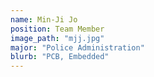 ```yaml
---
name: Min-Ji Jo
position: Team Member
image_path: "mjj.jpg"
major: "Police Administration"
blurb: "PCB, Embedded"
---
```

